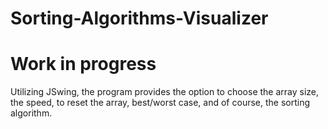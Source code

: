 # Sorting-Algorithms-Visualizer
# Work in progress

Utilizing JSwing, the program provides the option to choose the array size, the speed, to reset the array, best/worst case, and of course, the sorting algorithm.
